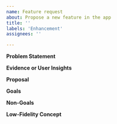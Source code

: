 ```yaml
---
name: Feature request
about: Propose a new feature in the app
title: ''
labels: 'Enhancement'
assignees: ''

---
```


<!--

See https://github.com/Microsoft/calculator/blob/master/docs/NewFeatureProcess.md for
suggestions on how to write a good feature pitch. Just want to submit an idea quickly? Try Feedback
Hub instead: https://insider.windows.com/en-us/fb/?contextid=130

-->

**Problem Statement**
<!-- What problem are we trying to solve? Who’s the target audience? Is there a customer need or
pain point we need to remedy? Is there a business goal or metric we are trying to improve? Do we
have a hypothesis we want to prove or disprove? -->

**Evidence or User Insights**
<!-- Why should we do this? Potential sources of data: Feedback Hub, other GitHub issues, other
anecdotes from listening to customers in person or online, request from another team, telemetry
data, user research, market or competitive research -->

**Proposal**
<!-- How will the solution/feature help us solve the problem? How will it meet the target
audience’s needs? If there are business goals or metrics, how does this improve them? -->

**Goals**
<!-- What you want to accomplish with this feature. Typical examples include
“User Can *perform some task*” -->

**Non-Goals**
<!-- Things we are explicitly not doing or supporting or that are out of scope, including reasons
why. -->

**Low-Fidelity Concept**
<!-- Show as much of the experience as needed to explain the idea. This can be as simple as a
napkin drawing but can also be a code prototype, a PowerPoint walkthrough, or a design
comp. -->
